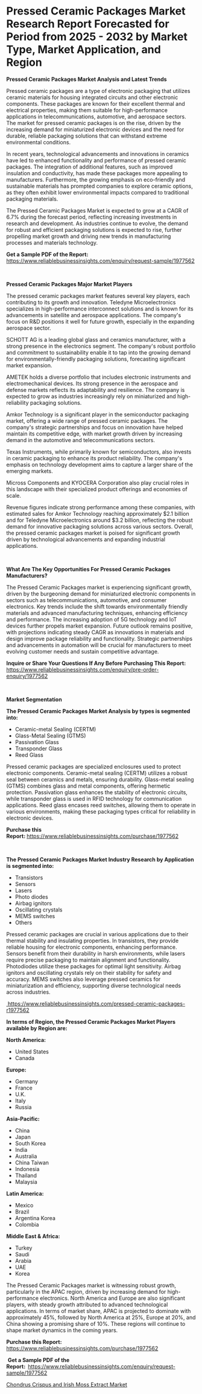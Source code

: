 <p><h1>Pressed Ceramic Packages Market Research Report Forecasted for Period from 2025 -  2032 by Market Type, Market Application, and Region</h1></p><p><strong>Pressed Ceramic Packages Market Analysis and Latest Trends</strong></p>
<p><p>Pressed ceramic packages are a type of electronic packaging that utilizes ceramic materials for housing integrated circuits and other electronic components. These packages are known for their excellent thermal and electrical properties, making them suitable for high-performance applications in telecommunications, automotive, and aerospace sectors. The market for pressed ceramic packages is on the rise, driven by the increasing demand for miniaturized electronic devices and the need for durable, reliable packaging solutions that can withstand extreme environmental conditions.</p><p>In recent years, technological advancements and innovations in ceramics have led to enhanced functionality and performance of pressed ceramic packages. The integration of additional features, such as improved insulation and conductivity, has made these packages more appealing to manufacturers. Furthermore, the growing emphasis on eco-friendly and sustainable materials has prompted companies to explore ceramic options, as they often exhibit lower environmental impacts compared to traditional packaging materials.</p><p>The Pressed Ceramic Packages Market is expected to grow at a CAGR of 6.7% during the forecast period, reflecting increasing investments in research and development. As industries continue to evolve, the demand for robust and efficient packaging solutions is expected to rise, further propelling market growth and driving new trends in manufacturing processes and materials technology.</p></p>
<p><strong>Get a Sample PDF of the Report:&nbsp;</strong> <a href="https://www.reliablebusinessinsights.com/enquiry/request-sample/1977562?utm_campaign=2318&utm_medium=2&utm_source=Github&utm_content=ia&utm_term=03042025&utm_id=pressed-ceramic-packages">https://www.reliablebusinessinsights.com/enquiry/request-sample/1977562</a></p>
<p>&nbsp;</p>
<p><strong>Pressed Ceramic Packages Major Market Players</strong></p>
<p><p>The pressed ceramic packages market features several key players, each contributing to its growth and innovation. Teledyne Microelectronics specializes in high-performance interconnect solutions and is known for its advancements in satellite and aerospace applications. The company's focus on R&D positions it well for future growth, especially in the expanding aerospace sector.</p><p>SCHOTT AG is a leading global glass and ceramics manufacturer, with a strong presence in the electronics segment. The company's robust portfolio and commitment to sustainability enable it to tap into the growing demand for environmentally-friendly packaging solutions, forecasting significant market expansion.</p><p>AMETEK holds a diverse portfolio that includes electronic instruments and electromechanical devices. Its strong presence in the aerospace and defense markets reflects its adaptability and resilience. The company is expected to grow as industries increasingly rely on miniaturized and high-reliability packaging solutions.</p><p>Amkor Technology is a significant player in the semiconductor packaging market, offering a wide range of pressed ceramic packages. The company's strategic partnerships and focus on innovation have helped maintain its competitive edge, with market growth driven by increasing demand in the automotive and telecommunications sectors.</p><p>Texas Instruments, while primarily known for semiconductors, also invests in ceramic packaging to enhance its product reliability. The company's emphasis on technology development aims to capture a larger share of the emerging markets.</p><p>Micross Components and KYOCERA Corporation also play crucial roles in this landscape with their specialized product offerings and economies of scale.</p><p>Revenue figures indicate strong performance among these companies, with estimated sales for Amkor Technology reaching approximately $2.1 billion and for Teledyne Microelectronics around $3.2 billion, reflecting the robust demand for innovative packaging solutions across various sectors. Overall, the pressed ceramic packages market is poised for significant growth driven by technological advancements and expanding industrial applications.</p></p>
<p>&nbsp;</p>
<p><strong>What Are The Key Opportunities For Pressed Ceramic Packages Manufacturers?</strong></p>
<p><p>The Pressed Ceramic Packages market is experiencing significant growth, driven by the burgeoning demand for miniaturized electronic components in sectors such as telecommunications, automotive, and consumer electronics. Key trends include the shift towards environmentally friendly materials and advanced manufacturing techniques, enhancing efficiency and performance. The increasing adoption of 5G technology and IoT devices further propels market expansion. Future outlook remains positive, with projections indicating steady CAGR as innovations in materials and design improve package reliability and functionality. Strategic partnerships and advancements in automation will be crucial for manufacturers to meet evolving customer needs and sustain competitive advantage.</p></p>
<p><strong>Inquire or Share Your Questions If Any Before Purchasing This Report:</strong> <a href="https://www.reliablebusinessinsights.com/enquiry/pre-order-enquiry/1977562?utm_campaign=2318&utm_medium=2&utm_source=Github&utm_content=ia&utm_term=03042025&utm_id=pressed-ceramic-packages">https://www.reliablebusinessinsights.com/enquiry/pre-order-enquiry/1977562</a></p>
<p>&nbsp;</p>
<p><strong>Market Segmentation</strong></p>
<p><strong>The Pressed Ceramic Packages Market Analysis by types is segmented into:</strong></p>
<p><ul><li>Ceramic-metal Sealing (CERTM)</li><li>Glass-Metal Sealing (GTMS)</li><li>Passivation Glass</li><li>Transponder Glass</li><li>Reed Glass</li></ul></p>
<p><p>Pressed ceramic packages are specialized enclosures used to protect electronic components. Ceramic-metal sealing (CERTM) utilizes a robust seal between ceramics and metals, ensuring durability. Glass-metal sealing (GTMS) combines glass and metal components, offering hermetic protection. Passivation glass enhances the stability of electronic circuits, while transponder glass is used in RFID technology for communication applications. Reed glass encases reed switches, allowing them to operate in various environments, making these packaging types critical for reliability in electronic devices.</p></p>
<p><strong>Purchase this Report:&nbsp;</strong><a href="https://www.reliablebusinessinsights.com/purchase/1977562?utm_campaign=2318&utm_medium=2&utm_source=Github&utm_content=ia&utm_term=03042025&utm_id=pressed-ceramic-packages">https://www.reliablebusinessinsights.com/purchase/1977562</a></p>
<p>&nbsp;</p>
<p><strong>The Pressed Ceramic Packages Market Industry Research by Application is segmented into:</strong></p>
<p><ul><li>Transistors</li><li>Sensors</li><li>Lasers</li><li>Photo diodes</li><li>Airbag ignitors</li><li>Oscillating crystals</li><li>MEMS switches</li><li>Others</li></ul></p>
<p><p>Pressed ceramic packages are crucial in various applications due to their thermal stability and insulating properties. In transistors, they provide reliable housing for electronic components, enhancing performance. Sensors benefit from their durability in harsh environments, while lasers require precise packaging to maintain alignment and functionality. Photodiodes utilize these packages for optimal light sensitivity. Airbag ignitors and oscillating crystals rely on their stability for safety and accuracy. MEMS switches also leverage pressed ceramics for miniaturization and efficiency, supporting diverse technological needs across industries.</p></p>
<p><a href="https://www.reliablebusinessinsights.com/pressed-ceramic-packages-r1977562?utm_campaign=2318&utm_medium=2&utm_source=Github&utm_content=ia&utm_term=03042025&utm_id=pressed-ceramic-packages">&nbsp;https://www.reliablebusinessinsights.com/pressed-ceramic-packages-r1977562</a></p>
<p><strong>In terms of Region, the Pressed Ceramic Packages Market Players available by Region are:</strong></p>
<p>
    <p> <strong> North America: </strong>
        <ul>
            <li>United States</li>
            <li>Canada</li>
        </ul>
        </p> 
    <p> <strong> Europe: </strong>
        <ul>
            <li>Germany</li>
            <li>France</li>
            <li>U.K.</li>
            <li>Italy</li>
            <li>Russia</li>
        </ul>
        </p> 
    <p> <strong> Asia-Pacific: </strong>
        <ul>
            <li>China</li>
            <li>Japan</li>
            <li>South Korea</li>
            <li>India</li>
            <li>Australia</li>
            <li>China Taiwan</li>
            <li>Indonesia</li>
            <li>Thailand</li>
            <li>Malaysia</li>
        </ul>
        </p> 
    <p> <strong> Latin America: </strong>
        <ul>
            <li>Mexico</li>
            <li>Brazil</li>
            <li>Argentina Korea</li>
            <li>Colombia</li>
        </ul>
        </p> 
    <p> <strong> Middle East & Africa: </strong>
        <ul>
            <li>Turkey</li>
            <li>Saudi</li>
            <li>Arabia</li>
            <li>UAE</li>
            <li>Korea</li>
        </ul>
    </p>
    </p>
<p><p>The Pressed Ceramic Packages market is witnessing robust growth, particularly in the APAC region, driven by increasing demand for high-performance electronics. North America and Europe are also significant players, with steady growth attributed to advanced technological applications. In terms of market share, APAC is projected to dominate with approximately 45%, followed by North America at 25%, Europe at 20%, and China showing a promising share of 10%. These regions will continue to shape market dynamics in the coming years.</p></p>
<p><strong>Purchase this Report: </strong><a href="https://www.reliablebusinessinsights.com/purchase/1977562?utm_campaign=2318&utm_medium=2&utm_source=Github&utm_content=ia&utm_term=03042025&utm_id=pressed-ceramic-packages">https://www.reliablebusinessinsights.com/purchase/1977562</a></p>
<p>&nbsp;<strong>Get a Sample PDF of the Report:&nbsp;&nbsp;</strong><a href="https://www.reliablebusinessinsights.com/enquiry/request-sample/1977562?utm_campaign=2318&utm_medium=2&utm_source=Github&utm_content=ia&utm_term=03042025&utm_id=pressed-ceramic-packages">https://www.reliablebusinessinsights.com/enquiry/request-sample/1977562</a></p>
<p><strong></strong></p>
<p><p><a href="https://github.com/xanaanenkaly/Market-Research-Report-List-1/blob/main/chondrus-crispus-and-irish-moss-extract-market.md?utm_campaign=2318&utm_medium=2&utm_source=Github&utm_content=ia&utm_term=03042025&utm_id=pressed-ceramic-packages">Chondrus Crispus and Irish Moss Extract Market</a></p></p>
